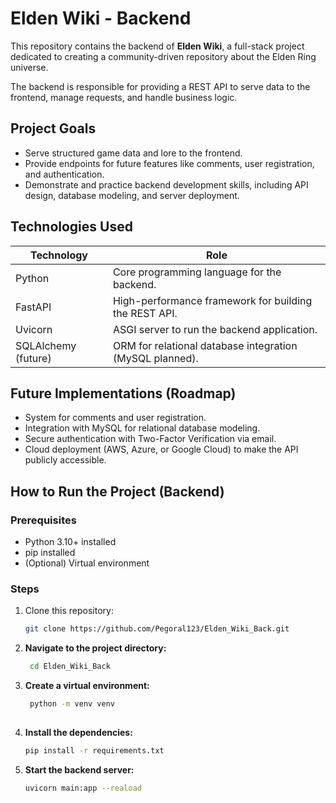 # Elden Wiki - Backend

This repository contains the backend of **Elden Wiki**, a full-stack project dedicated to creating a community-driven repository about the Elden Ring universe.

The backend is responsible for providing a REST API to serve data to the frontend, manage requests, and handle business logic.

## Project Goals

- Serve structured game data and lore to the frontend.
- Provide endpoints for future features like comments, user registration, and authentication.
- Demonstrate and practice backend development skills, including API design, database modeling, and server deployment.

## Technologies Used

| Technology | Role |
|------------|------|
| Python     | Core programming language for the backend. |
| FastAPI    | High-performance framework for building the REST API. |
| Uvicorn    | ASGI server to run the backend application. |
| SQLAlchemy (future) | ORM for relational database integration (MySQL planned). |

## Future Implementations (Roadmap)

- System for comments and user registration.
- Integration with MySQL for relational database modeling.
- Secure authentication with Two-Factor Verification via email.
- Cloud deployment (AWS, Azure, or Google Cloud) to make the API publicly accessible.

## How to Run the Project (Backend)

### Prerequisites

- Python 3.10+ installed
- pip installed
- (Optional) Virtual environment

### Steps

1. Clone this repository:
   ```bash
   git clone https://github.com/Pegoral123/Elden_Wiki_Back.git

2. **Navigate to the project directory:**
   ```bash
    cd Elden_Wiki_Back

3. **Create a virtual environment:**
   ```bash
    python -m venv venv
    
   
4. **Install the dependencies:**
    ```bash
    pip install -r requirements.txt
    
5. **Start the backend server:**
    ```bash
    uvicorn main:app --reaload
